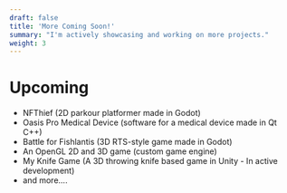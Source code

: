 ```yaml
---
draft: false
title: 'More Coming Soon!'
summary: "I'm actively showcasing and working on more projects."
weight: 3
---
```


# Upcoming
- NFThief (2D parkour platformer made in Godot)
- Oasis Pro Medical Device (software for a medical device made in Qt C++)
- Battle for Fishlantis (3D RTS-style game made in Godot)
- An OpenGL 2D and 3D game (custom game engine)
- My Knife Game (A 3D throwing knife based game in Unity - In active development)
- and more....